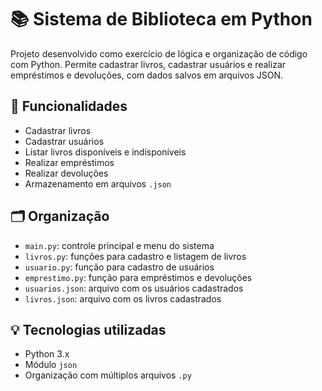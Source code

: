 # 📚 Sistema de Biblioteca em Python

Projeto desenvolvido como exercício de lógica e organização de código com Python. Permite cadastrar livros, cadastrar usuários e realizar empréstimos e devoluções, com dados salvos em arquivos JSON.

## 🧠 Funcionalidades

- Cadastrar livros
- Cadastrar usuários
- Listar livros disponíveis e indisponíveis
- Realizar empréstimos
- Realizar devoluções
- Armazenamento em arquivos `.json`

## 🗂️ Organização

- `main.py`: controle principal e menu do sistema
- `livros.py`: funções para cadastro e listagem de livros
- `usuario.py`: função para cadastro de usuários
- `emprestimo.py`: função para empréstimos e devoluções
- `usuarios.json`: arquivo com os usuários cadastrados
- `livros.json`: arquivo com os livros cadastrados

## 💡 Tecnologias utilizadas

- Python 3.x
- Módulo `json`
- Organização com múltiplos arquivos `.py`

